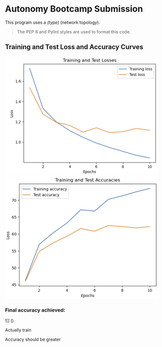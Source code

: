# Autonomy Bootcamp Submission

This program uses a _(type)_ (network topology). 

> The PEP 8 and Pylint styles are used to format this code.

## Training and Test Loss and Accuracy Curves

<img src="loss_curves.PNG" width="800">
<img src="accuracy_curves.PNG" width="800">

### Final accuracy achieved:
![] ()

Actually train

Accuracy should be greater

